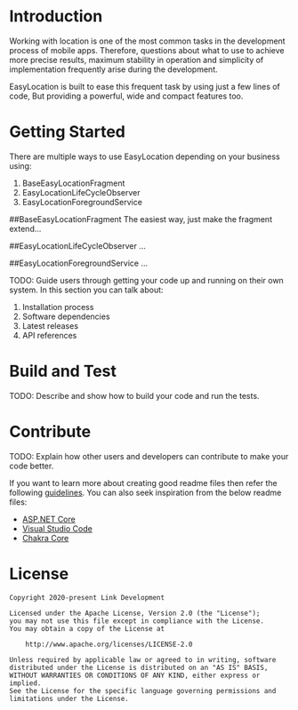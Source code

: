 # Introduction 
Working with location is one of the most common tasks in the development process of mobile apps.
Therefore, questions about what to use to achieve more precise results, maximum stability in operation and 
simplicity of implementation frequently arise during the development.

EasyLocation is built to ease this frequent task by using just a few lines of code, But providing a powerful, wide and compact features too.

# Getting Started
There are multiple ways to use EasyLocation depending on your business using:
1.  BaseEasyLocationFragment
2.  EasyLocationLifeCycleObserver
3.  EasyLocationForegroundService

##BaseEasyLocationFragment
    The easiest way, just make the fragment extend...

##EasyLocationLifeCycleObserver
    ...

##EasyLocationForegroundService
    ...



TODO: Guide users through getting your code up and running on their own system. In this section you can talk about:
1.	Installation process
2.	Software dependencies
3.	Latest releases
4.	API references

# Build and Test
TODO: Describe and show how to build your code and run the tests. 

# Contribute
TODO: Explain how other users and developers can contribute to make your code better. 

If you want to learn more about creating good readme files then refer the following [guidelines](https://docs.microsoft.com/en-us/azure/devops/repos/git/create-a-readme?view=azure-devops). You can also seek inspiration from the below readme files:
- [ASP.NET Core](https://github.com/aspnet/Home)
- [Visual Studio Code](https://github.com/Microsoft/vscode)
- [Chakra Core](https://github.com/Microsoft/ChakraCore)

# License
    Copyright 2020-present Link Development

    Licensed under the Apache License, Version 2.0 (the "License");
    you may not use this file except in compliance with the License.
    You may obtain a copy of the License at

        http://www.apache.org/licenses/LICENSE-2.0

    Unless required by applicable law or agreed to in writing, software
    distributed under the License is distributed on an "AS IS" BASIS,
    WITHOUT WARRANTIES OR CONDITIONS OF ANY KIND, either express or implied.
    See the License for the specific language governing permissions and
    limitations under the License.
